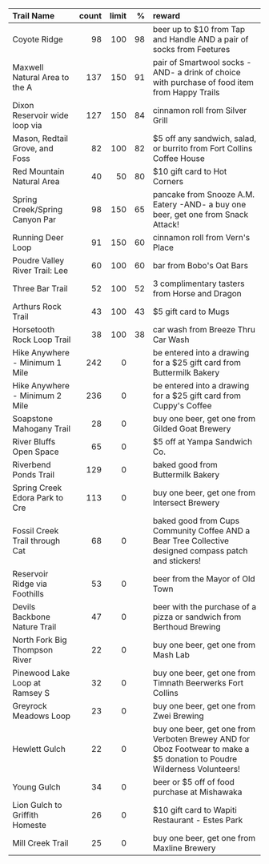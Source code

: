 | Trail Name                     |   count |   limit |   % | reward                                                                                                                  |
|:-------------------------------|--------:|--------:|----:|:------------------------------------------------------------------------------------------------------------------------|
| Coyote Ridge                   |      98 |     100 |  98 | beer up to $10 from Tap and Handle AND a pair of socks from Feetures                                                    |
| Maxwell Natural Area to the A  |     137 |     150 |  91 | pair of Smartwool socks -AND- a drink of choice with purchase of food item from Happy Trails                            |
| Dixon Reservoir wide loop via  |     127 |     150 |  84 | cinnamon roll from Silver Grill                                                                                         |
| Mason, Redtail Grove, and Foss |      82 |     100 |  82 | $5 off any sandwich, salad, or burrito from Fort Collins Coffee House                                                   |
| Red Mountain Natural Area      |      40 |      50 |  80 | $10 gift card to Hot Corners                                                                                            |
| Spring Creek/Spring Canyon Par |      98 |     150 |  65 | pancake from Snooze A.M. Eatery -AND- a buy one beer, get one from Snack Attack!                                        |
| Running Deer Loop              |      91 |     150 |  60 | cinnamon roll from Vern's Place                                                                                         |
| Poudre Valley River Trail: Lee |      60 |     100 |  60 | bar from Bobo's Oat Bars                                                                                                |
| Three Bar Trail                |      52 |     100 |  52 | 3 complimentary tasters from Horse and Dragon                                                                           |
| Arthurs Rock Trail             |      43 |     100 |  43 | $5 gift card to Mugs                                                                                                    |
| Horsetooth Rock Loop Trail     |      38 |     100 |  38 | car wash from Breeze Thru Car Wash                                                                                      |
| Hike Anywhere - Minimum 1 Mile |     242 |       0 |     | be entered into a drawing for a $25 gift card from Buttermilk Bakery                                                    |
| Hike Anywhere - Minimum 2 Mile |     236 |       0 |     | be entered into a drawing for a $25 gift card from Cuppy's Coffee                                                       |
| Soapstone Mahogany Trail       |      28 |       0 |     | buy one beer, get one from Gilded Goat Brewery                                                                          |
| River Bluffs Open Space        |      65 |       0 |     | $5 off at Yampa Sandwich Co.                                                                                            |
| Riverbend Ponds Trail          |     129 |       0 |     | baked good from Buttermilk Bakery                                                                                       |
| Spring Creek Edora Park to Cre |     113 |       0 |     | buy one beer, get one from Intersect Brewery                                                                            |
| Fossil Creek Trail through Cat |      68 |       0 |     | baked good from Cups Community Coffee AND a Bear Tree Collective designed compass patch and stickers!                   |
| Reservoir Ridge via Foothills  |      53 |       0 |     | beer from the Mayor of Old Town                                                                                         |
| Devils Backbone Nature Trail   |      47 |       0 |     | beer with the purchase of a pizza or sandwich from Berthoud Brewing                                                     |
| North Fork Big Thompson River  |      22 |       0 |     | buy one beer, get one from Mash Lab                                                                                     |
| Pinewood Lake Loop at Ramsey S |      32 |       0 |     | buy one beer, get one from Timnath Beerwerks Fort Collins                                                               |
| Greyrock Meadows Loop          |      23 |       0 |     | buy one beer, get one from Zwei Brewing                                                                                 |
| Hewlett Gulch                  |      22 |       0 |     | buy one beer, get one from Verboten Brewey AND for Oboz Footwear to make a $5 donation to Poudre Wilderness Volunteers! |
| Young Gulch                    |      34 |       0 |     | beer or $5 off of food purchase at Mishawaka                                                                            |
| Lion Gulch to Griffith Homeste |      26 |       0 |     | $10 gift card to Wapiti Restaurant - Estes Park                                                                         |
| Mill Creek Trail               |      25 |       0 |     | buy one beer, get one from Maxline Brewery                                                                              |